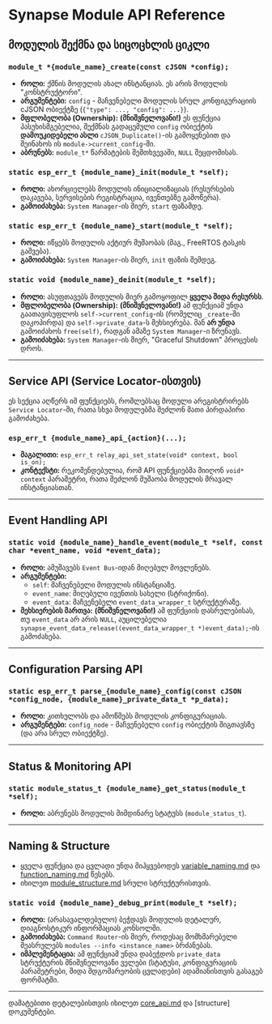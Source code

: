 # Synapse Module API Reference

## მოდულის შექმნა და სიცოცხლის ციკლი

### `module_t *{module_name}_create(const cJSON *config);`

- **როლი:** ქმნის მოდულის ახალ ინსტანციას. ეს არის მოდულის "კონსტრუქტორი".
- **არგუმენტები:** `config` - მაჩვენებელი მოდულის სრულ კონფიგურაციის cJSON ობიექტზე (`{"type": ..., "config": ...}`).
- **მფლობელობა (Ownership):** **(მნიშვნელოვანი!)** ეს ფუნქცია პასუხისმგებელია, შექმნას გადაცემული `config` ობიექტის **დამოუკიდებელი ასლი** `cJSON_Duplicate()`-ის გამოყენებით და შეინახოს ის `module->current_config`-ში.
- **აბრუნებს:** `module_t*` წარმატების შემთხვევაში, `NULL` შეცდომისას.

### `static esp_err_t {module_name}_init(module_t *self);`

- **როლი:** ახორციელებს მოდულის ინიციალიზაციას (რესურსების დაკავება, სერვისების რეგისტრაცია, ივენთებზე გამოწერა).
- **გამოიძახება:** `System Manager`-ის მიერ, `start` ფაზამდე.

### `static esp_err_t {module_name}_start(module_t *self);`

- **როლი:** იწყებს მოდულის აქტიურ მუშაობას (მაგ., FreeRTOS ტასკის გაშვება).
- **გამოიძახება:** `System Manager`-ის მიერ, `init` ფაზის შემდეგ.

### `static void {module_name}_deinit(module_t *self);`

- **როლი:** ასუფთავებს მოდულის მიერ გამოყოფილ **ყველა შიდა რესურსს**.
- **მფლობელობა (Ownership):** **(მნიშვნელოვანი!)** ამ ფუნქციამ უნდა გაათავისუფლოს `self->current_config`-ის (რომელიც `_create`-ში დაკოპირდა) და `self->private_data`-ს მეხსიერება. მან **არ უნდა** გამოიძახოს `free(self)`, რადგან ამაზე `System Manager`-ი ზრუნავს.
- **გამოიძახება:** `System Manager`-ის მიერ, "Graceful Shutdown" პროცესის დროს.

---

## Service API (Service Locator-ისთვის)

ეს სექცია აღწერს იმ ფუნქციებს, რომლებსაც მოდული არეგისტრირებს `Service Locator`-ში, რათა სხვა მოდულებმა შეძლონ მათი პირდაპირი გამოძახება.

### `esp_err_t {module_name}_api_{action}(...);`

- **მაგალითი:** `esp_err_t relay_api_set_state(void* context, bool is_on);`
- **კონტექსტი:** რეკომენდებულია, რომ API ფუნქციებმა მიიღონ `void* context` პარამეტრი, რათა შეძლონ მუშაობა მოდულის მრავალ ინსტანციასთან.

---

## Event Handling API

### `static void {module_name}_handle_event(module_t *self, const char *event_name, void *event_data);`

- **როლი:** ამუშავებს `Event Bus`-იდან მიღებულ მოვლენებს.
- **არგუმენტები:**
  - `self`: მაჩვენებელი მოდულის ინსტანციაზე.
  - `event_name`: მიღებული ივენთის სახელი (სტრიქონი).
  - `event_data`: მაჩვენებელი `event_data_wrapper_t` სტრუქტურაზე.
- **მეხსიერების მართვა:** **(მნიშვნელოვანი!)** ამ ფუნქციის დასრულებისას, თუ `event_data` არ არის `NULL`, აუცილებელია `synapse_event_data_release((event_data_wrapper_t *)event_data);`-ის გამოძახება.

---

## Configuration Parsing API

### `static esp_err_t parse_{module_name}_config(const cJSON *config_node, {module_name}_private_data_t *p_data);`

- **როლი:** კითხულობს და ამოწმებს მოდულის კონფიგურაციას.
- **არგუმენტები:** `config_node` - მაჩვენებელი `config` ობიექტის შიგთავსზე (და არა სრულ ობიექტზე).

---

## Status & Monitoring API

### `static module_status_t {module_name}_get_status(module_t *self);`

- **როლი:** აბრუნებს მოდულის მიმდინარე სტატუსს (`module_status_t`).

---

## Naming & Structure

- ყველა ფუნქცია და ცვლადი უნდა მიჰყვებოდეს [variable_naming.md](../convention/variable_naming.md) და [function_naming.md](../convention/function_naming.md) წესებს.
- იხილეთ [module_structure.md](../convention/module_structure.md) სრული სტრუქტურისთვის.

### `static void {module_name}_debug_print(module_t *self);`

- **როლი:** (არასავალდებულო) ბეჭდავს მოდულის დეტალურ, დიაგნოსტიკურ ინფორმაციას კონსოლში.
- **გამოიძახება:** `Command Router`-ის მიერ, როდესაც მომხმარებელი შეასრულებს `modules --info <instance_name>` ბრძანებას.
- **იმპლემენტაცია:** ამ ფუნქციამ უნდა დაბეჭდოს `private_data` სტრუქტურის მნიშვნელოვანი ველები (სტატუსი, კონფიგურაციის პარამეტრები, შიდა მდგომარეობის ცვლადები) ადამიანისთვის გასაგებ ფორმატში.

---

დამატებითი დეტალებისთვის იხილეთ [core_api.md](core_api.md) და [structure] დოკუმენტები.
